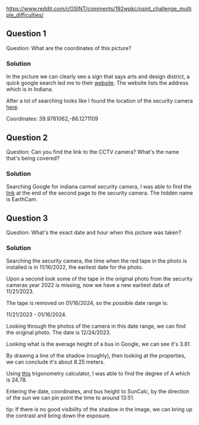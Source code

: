 https://www.reddit.com/r/OSINT/comments/192wpkc/osint_challenge_multiple_difficulties/

## Question 1

Question: What are the coordinates of this picture?

### Solution

In the picture we can clearly see a sign that says arts and design district, a quick google search led me to their [website](https://carmelartsanddesign.com/contact/). The website lists the address which is in Indiana.

After a lot of searching looks like I found the location of the security camera [here](https://www.google.com/maps/place/Carmel+Arts+%26+Design+District,+%D7%9B%D7%A8%D7%9E%D7%9C,+%D7%90%D7%99%D7%A0%D7%93%D7%99%D7%90%D7%A0%D7%94+46032,+%D7%90%D7%A8%D7%A6%D7%95%D7%AA+%D7%94%D7%91%D7%A8%D7%99%D7%AA%E2%80%AD/@39.9781062,-86.1271109,3a,75y,83.46h,92.8t/data=!3m10!1e1!3m8!1sSa1nf9V9_iQRXYv2sT_clw!2e0!6shttps:%2F%2Fstreetviewpixels-pa.googleapis.com%2Fv1%2Fthumbnail%3Fcb_client%3Dmaps_sv.tactile%26w%3D900%26h%3D600%26pitch%3D-2.7972619013572455%26panoid%3DSa1nf9V9_iQRXYv2sT_clw%26yaw%3D83.46185689518413!7i16384!8i8192!9m2!1b1!2i38!4m7!3m6!1s0x8814adc9c185e2c9:0x1c467db2e8eebbae!8m2!3d39.9757238!4d-86.1268337!10e5!16s%2Fg%2F1tfn3bjr?coh=205410&entry=ttu&g_ep=EgoyMDI0MDgyMS4wIKXMDSoASAFQAw%3D%3D).

Coordinates: 39.9781062,-86.1271109

## Question 2

Question: Can you find the link to the CCTV camera? What's the name that's being covered?

### Solution

Searching Google for indiana carmel security camera, I was able to find the [link](https://www.earthcam.com/usa/indiana/carmel/?cam=carmel) at the end of the second page to the security camera. The hidden name is EarthCam.

## Question 3

Question: What's the exact date and hour when this picture was taken?

### Solution

Searching the security camera, the time when the red tape in the photo is installed is in 11/16/2022, the earliest date for the photo.

Upon a second look some of the tape in the original photo from the security cameras year 2022 is missing, now we have a new earliest data of 11/21/2023.

The tape is removed on 01/16/2024, so the possible date range is:

11/21/2023 - 01/16/2024.

Looking through the photos of the camera in this date range, we can find the original photo. The date is 12/24/2023.

Looking what is the average height of a bus in Google, we can see it's 3.81.

By drawing a line of the shadow (roughly), then looking at the properties, we can conclude it's about 8.25 meters.

Using [this](https://www.carbidedepot.com/formulas-trigright.asp) trigonometry calculator, I was able to find the degree of A which is 24.78.

Entering the date, coordinates, and bus height to SunCalc, by the direction of the sun we can pin point the time to around 13:51.

tip: If there is no good visibility of the shadow in the image, we can bring up the contrast and bring down the exposure.